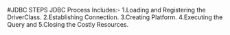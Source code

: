 #JDBC STEPS
JDBC Process Includes:-
 1.Loading and Registering the DriverClass.
 2.Establishing Connection.
 3.Creating Platform.
 4.Executing the Query and
 5.Closing the Costly Resources.
